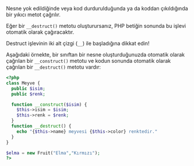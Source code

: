 Nesne yok edildiğinde veya kod durdurulduğunda ya da koddan çıkıldığında bir yıkıcı metot çağrılır.

Eğer bir `__destruct()` metotu oluşturursanız, PHP betiğin sonunda bu işlevi otomatik olarak çağıracaktır.

Destruct işlevinin iki alt çizgi (`__`) ile başladığına dikkat edin!

Aşağıdaki örnekte, bir sınıftan bir nesne oluşturduğunuzda otomatik olarak çağrılan bir `__construct()` metotu ve kodun sonunda otomatik olarak çağrılan bir `__destruct()` metotu vardır:

```PHP title:'Destructor (Yıkıcı) Metotlar' hl:10-12
<?php
class Meyve {
  public $isim;
  public $renk;

  function __construct($isim) {
    $this->isim = $isim;
    $this->renk = $renk;
  }
  function __destruct() {
    echo "{$this->name} meyvesi {$this->color} renktedir."
  }
}

$elma = new Fruit("Elma","Kırmızı");
?>
```